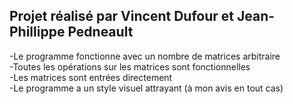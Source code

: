 Projet réalisé par Vincent Dufour et Jean-Phillippe Pedneault<br>
 -
-Le programme fonctionne avec un nombre de matrices arbitraire<br>
-Toutes les opérations sur les matrices sont fonctionnelles<br>
-Les matrices sont entrées directement <br>
-Le programme a un style visuel attrayant (à mon avis en tout cas)